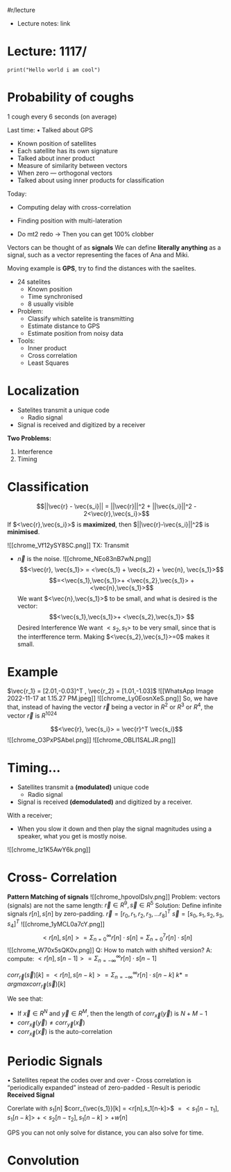 #r/lecture
- Lecture notes: link

# Lecture: 1117/
```jupyter
print("Hello world i am cool")
```
# Probability of coughs 
1 cough every 6 seconds (on average)

Last time: 
• Talked about GPS 
- Known position of satellites 
- Each satellite has its own signature 
- Talked about inner product 
- Measure of similarity between vectors 
- When zero — orthogonal vectors 
- Talked about using inner products for classification 

Today: 
- Computing delay with cross-correlation 
- Finding position with multi-lateration

- Do mt2 redo
-> Then you can get 100% clobber

Vectors can be thought of as **signals**
We can define **literally anything** as a signal, such as a vector representing the faces of Ana and Miki.

Moving example is **GPS**, try to find the distances with the saelites.

- 24 satelites
	- Known position
	- Time synchronised
	- 8 usually visible
- Problem:
	- Classify which satelite is transmitting
	- Estimate distance to GPS
	- Estimate position from noisy data
- Tools:
	- Inner product 
	- Cross correlation 
	- Least Squares
# Localization
- Satelites transmit a unique code
	- Radio signal
- Signal is received and digitized by a receiver

**Two Problems:**
1. Interference
2. Timing
# Classification
$$||\vec{r} - \vec{s_i}|| = ||\vec{r}||^2 + ||\vec{s_i}||^2 - 2<\vec{r},\vec{s_i}>$$
If $<\vec{r},\vec{s_i}>$ is **maximized**, then $||\vec{r}-\vec{s_i}||^2$ is **minimised**. 

![[chrome_Vf12ySY8SC.png]]
TX: Transmit
- $\vec{n}$ is the noise.
![[chrome_NEo83nB7wN.png]]
$$<\vec{r}, \vec{s_1}> = <\vec{s_1} + \vec{s_2} + \vec{n}, \vec{s_1}>$$
$$=<\vec{s_1},\vec{s_1}>+ <\vec{s_2},\vec{s_1}> + <\vec{n},\vec{s_1}>$$
We want $<\vec{n},\vec{s_1}>$ to be small, and what is desired is the vector:
$$<\vec{s_1},\vec{s_1}>+ <\vec{s_2},\vec{s_1}> $$
							Desired       Interference
We want $<s_2,s_1>$ to be very small, since that is the interfference term. 
Making $<\vec{s_2},\vec{s_1}>=0$ makes it small. 

# Example
$\vec{r_1} = [2.01,-0.03]^T , \vec{r_2} = [1.01,-1.03]$
![[WhatsApp Image 2022-11-17 at 1.15.27 PM.jpeg]]
![[chrome_Ly0EosnXeS.png]]
So, we have that, instead of having the vector $\vec{r}$ being a vector in $R^2$ or $R^3$ or $R^4$, the vector $\vec{r}$ is $R^{1024}$

$$<\vec{r}, \vec{s_i}> = \vec{r}^T \vec{s_i}$$
![[chrome_O3PxPSAbel.png]]
![[chrome_OBLI1SALJR.png]]
# Timing...
- Satellites transmit a **(modulated)** unique code
	- Radio signal
- Signal is received **(demodulated)** and digitized by a receiver.

With a receiver;
- When you slow it down and then play the signal magnitudes using a speaker, what you get is mostly noise. 

![[chrome_Iz1K5AwY6k.png]]
# Cross- Correlation 
**Pattern Matching of signals**
![[chrome_hpovolDsIv.png]]
Problem: vectors (signals) are not the same length:
$\vec{r} \in R^9, \vec{s} \in R^5$
Solution: Define infinite signals $r[n],s[n]$ by zero-padding.
$\vec{r} = [r_0, r_1, r_2,r_3,\dots r_8]^T$ 
$\vec{s} = [s_0, s_1, s_2,s_3, s_4]^T$ 
![[chrome_1yMCL0a7cY.png]]
$$<r[n], s[n]> = \Sigma_{n=0}^\infty r[n]\cdot s[n] = \Sigma_{n=0}^7 r[n]\cdot s[n]$$
![[chrome_W70x5sQK0v.png]]
Q: How to match with shifted version?
A: compute: $<r[n],s[n-1]> = \Sigma_{n=-\infty}^\infty r[n]\cdot s[n-1]$

$corr_{\vec{r}}(\vec{s})[k] = <r[n],s[n-k]> = \Sigma_{n=-\infty}^{\infty} r[n]\cdot s[n-k]$
$k* = argmax corr_{\vec{r}}(\vec{s})[k]$ 

We see that:
- If $\vec{x} \in R^N$ and $\vec{y} \in R^M$, then the length of $corr_{\vec{x}} (\vec{y})$ is $N+M-1$ 
- $corr_\vec{x} (\vec{y}) \neq corr_\vec{y} (\vec{x})$
- $corr_\vec{x} (\vec{x})$ is the auto-correlation

# Periodic Signals
• Satellites repeat the codes over and over 
	- Cross correlation is “periodically expanded” instead of zero-padded 
	- Result is periodic
**Received Signal**

Corerlate with $s_1[n]$
$corr_{\vec{s_1}}[k] = <r[n],s_1[n-k]>$ 
$= <s_1[n-\tau_1],s_1[n-k]>$ 
$+ <s_2[n-\tau_2],s_1[n-k]> + w[n]$

GPS you can not only solve for distance, you can also solve for time. 

# Convolution





